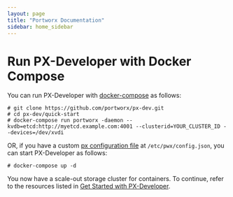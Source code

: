 ```yaml
---
layout: page
title: "Portworx Documentation"
sidebar: home_sidebar
---
```

# Run PX-Developer with Docker Compose

You can run PX-Developer with [docker-compose](https://docs.docker.com/compose/install/) as follows:

```
# git clone https://github.com/portworx/px-dev.git
# cd px-dev/quick-start
# docker-compose run portworx -daemon --kvdb=etcd:http://myetcd.example.com:4001 --clusterid=YOUR_CLUSTER_ID --devices=/dev/xvdi
```

OR, if you have a custom [px configuration file](https://github.com/portworx/px-dev/edit/master/quick-start/config.json) at `/etc/pwx/config.json`, you can start PX-Developer as follows:

```
# docker-compose up -d
```

You now have a scale-out storage cluster for containers. To continue, refer to the resources listed in [Get Started with PX-Developer](get-started-px-developer.html).

